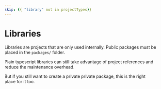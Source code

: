 ```yaml
---
skip: {{ "library" not in projectTypes}}
---
```

# Libraries

Libraries are projects that are only used internally. Public packages must be placed in the `packages/` folder.

Plain typescript libraries can still take advantage of project references and reduce the maintenance overhead.

But if you still want to create a private private package, this is the right place for it too.
